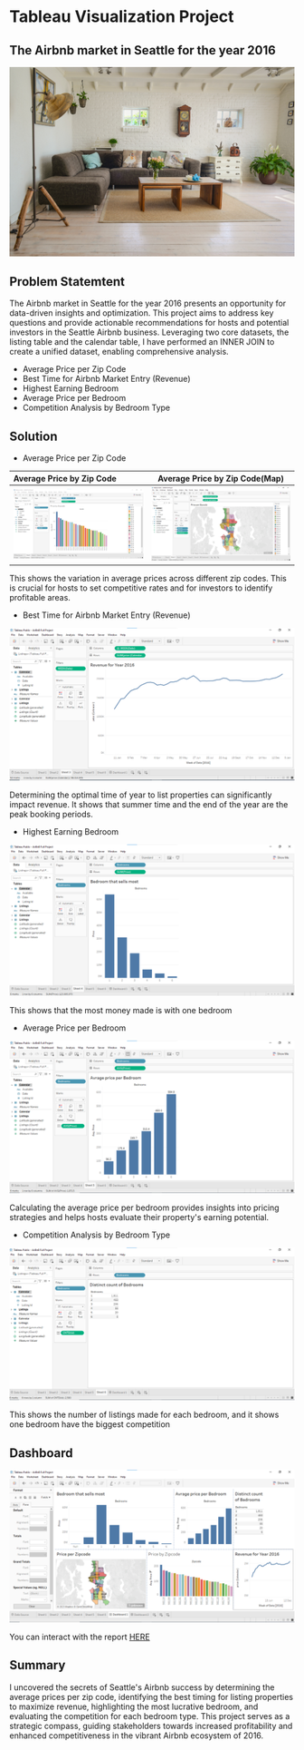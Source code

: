 # Tableau Visualization Project 

## The Airbnb market in Seattle for the year 2016

![](Home.jpg)


## Problem Statemtent

The Airbnb market in Seattle for the year 2016 presents an opportunity for data-driven insights and optimization. This project aims to address key questions and provide actionable recommendations for hosts and potential investors in the Seattle Airbnb business. Leveraging two core datasets, the listing table and the calendar table, I have performed an INNER JOIN to create a unified dataset, enabling comprehensive analysis.

- Average Price per Zip Code
- Best Time for Airbnb Market Entry (Revenue)
- Highest Earning Bedroom
- Average Price per Bedroom
- Competition Analysis by Bedroom Type


## Solution

- Average Price per Zip Code

Average Price by Zip Code              |    Average Price by Zip Code(Map)
:--------------------------------------|:--------------------------:
![](PricePerZipcode.png)               | ![](PricePerZipcodeMap.png)


This shows the variation in average prices across different zip codes. This is crucial for hosts to set competitive rates and for investors to identify profitable areas.

- Best Time for Airbnb Market Entry (Revenue)

![](Revenue.png)

Determining the optimal time of year to list properties can significantly impact revenue. It shows that summer time and the end of the year are the  peak booking periods. 

- Highest Earning Bedroom

![](BedroomWithMostMoney.png)

This shows that the most money made is with one bedroom 

- Average Price per Bedroom

![](AveragePricePerBed.png)

Calculating the average price per bedroom provides insights into pricing strategies and helps hosts evaluate their property's earning potential.

- Competition Analysis by Bedroom Type

![](Competion.png)

This shows the number of listings made for each bedroom, and it shows one bedroom have the biggest competition

## Dashboard

![](Dashboard.png)


You can interact with the report [HERE](https://public.tableau.com/app/profile/olatayo.dipe/viz/SeattleAirBnB_16957620719150/Dashboard1?publish=yes)


## Summary

I  uncovered the secrets of Seattle's Airbnb success by determining the average prices per zip code, identifying the best timing for listing properties to maximize revenue, highlighting  the most lucrative bedroom, and evaluating the competition for each bedroom type. This project serves as a strategic compass, guiding stakeholders towards increased profitability and enhanced competitiveness in the vibrant Airbnb ecosystem of 2016.






